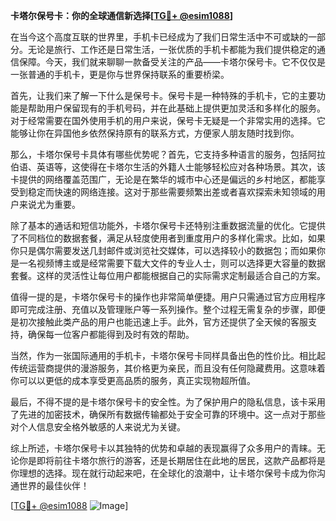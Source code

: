 **卡塔尔保号卡：你的全球通信新选择[[TG💪+ @esim1088](https://t.me/s/esim1088)]**

在当今这个高度互联的世界里，手机卡已经成为了我们日常生活中不可或缺的一部分。无论是旅行、工作还是日常生活，一张优质的手机卡都能为我们提供稳定的通信保障。今天，我们就来聊聊一款备受关注的产品——卡塔尔保号卡。它不仅仅是一张普通的手机卡，更是你与世界保持联系的重要桥梁。

首先，让我们来了解一下什么是保号卡。保号卡是一种特殊的手机卡，它的主要功能是帮助用户保留现有的手机号码，并在此基础上提供更加灵活和多样化的服务。对于经常需要在国外使用手机的用户来说，保号卡无疑是一个非常实用的选择。它能够让你在异国他乡依然保持原有的联系方式，方便家人朋友随时找到你。

那么，卡塔尔保号卡具体有哪些优势呢？首先，它支持多种语言的服务，包括阿拉伯语、英语等，这使得在卡塔尔生活的外籍人士能够轻松应对各种场景。其次，该卡提供的网络覆盖范围广，无论是在繁华的城市中心还是偏远的乡村地区，都能享受到稳定而快速的网络连接。这对于那些需要频繁出差或者喜欢探索未知领域的用户来说尤为重要。

除了基本的通话和短信功能外，卡塔尔保号卡还特别注重数据流量的优化。它提供了不同档位的数据套餐，满足从轻度使用者到重度用户的多样化需求。比如，如果你只是偶尔需要发送几封邮件或浏览社交媒体，可以选择较小的数据包；而如果你是一名视频博主或是经常需要下载大文件的专业人士，则可以选择更大容量的数据套餐。这样的灵活性让每位用户都能根据自己的实际需求定制最适合自己的方案。

值得一提的是，卡塔尔保号卡的操作也非常简单便捷。用户只需通过官方应用程序即可完成注册、充值以及管理账户等一系列操作。整个过程无需复杂的步骤，即便是初次接触此类产品的用户也能迅速上手。此外，官方还提供了全天候的客服支持，确保每一位客户都能得到及时有效的帮助。

当然，作为一张国际通用的手机卡，卡塔尔保号卡同样具备出色的性价比。相比起传统运营商提供的漫游服务，其价格更为亲民，而且没有任何隐藏费用。这意味着你可以以更低的成本享受更高品质的服务，真正实现物超所值。

最后，不得不提的是卡塔尔保号卡的安全性。为了保护用户的隐私信息，该卡采用了先进的加密技术，确保所有数据传输都处于安全可靠的环境中。这一点对于那些对个人信息安全格外敏感的人来说尤为关键。

综上所述，卡塔尔保号卡以其独特的优势和卓越的表现赢得了众多用户的青睐。无论你是即将前往卡塔尔旅行的游客，还是长期居住在此地的居民，这款产品都将是你理想的选择。现在就行动起来吧，在全球化的浪潮中，让卡塔尔保号卡成为你沟通世界的最佳伙伴！

[[TG💪+ @esim1088](https://t.me/s/esim1088) ![Image](https://i.postimg.cc/4NQfJmqS/Snipaste-2025-05-13-00-14-12.png)]